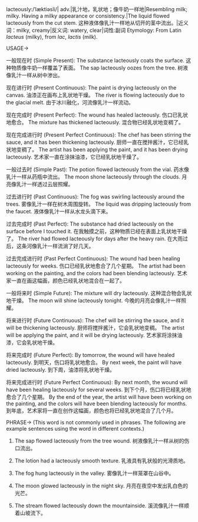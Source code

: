 lacteously:/ˈlæktiəsli/| adv.|乳汁地，乳状地；像牛奶一样地|Resembling milk; milky.  Having a milky appearance or consistency.|The liquid flowed lacteously from the cut stem.  这种液体像乳汁一样地从切开的茎中流出。|近义词：milky, creamy|反义词: watery, clear|词性:副词
Etymology: From Latin *lacteus* (milky), from *lac*, *lactis* (milk).

USAGE->

一般现在时 (Simple Present):
The substance lacteously coats the surface.  这种物质像牛奶一样覆盖了表面。
The sap lacteously oozes from the tree.  树液像乳汁一样从树中渗出。

现在进行时 (Present Continuous):
The paint is drying lacteously on the canvas.  油漆正在画布上乳状地干燥。
The river is flowing lacteously due to the glacial melt.  由于冰川融化，河流像乳汁一样流动。

现在完成时 (Present Perfect):
The wound has healed lacteously.  伤口已乳状地愈合。
The mixture has thickened lacteously.  混合物已经乳状地变稠了。

现在完成进行时 (Present Perfect Continuous):
The chef has been stirring the sauce, and it has been thickening lacteously.  厨师一直在搅拌酱汁，它已经乳状地变稠了。
The artist has been applying the paint, and it has been drying lacteously.  艺术家一直在涂抹油漆，它已经乳状地干燥了。


一般过去时 (Simple Past):
The potion flowed lacteously from the vial.  药水像乳汁一样从药瓶中流出。
The moon shone lacteously through the clouds.  月亮像乳汁一样透过云层照耀。

过去进行时 (Past Continuous):
The fog was swirling lacteously around the trees.  雾像乳汁一样在树木周围旋转。
The liquid was dripping lacteously from the faucet.  液体像乳汁一样从水龙头滴下来。

过去完成时 (Past Perfect):
The substance had dried lacteously on the surface before I touched it.  在我触摸之前，这种物质已经在表面上乳状地干燥了。
The river had flowed lacteously for days after the heavy rain.  在大雨过后，这条河像乳汁一样流淌了好几天。

过去完成进行时 (Past Perfect Continuous):
The wound had been healing lacteously for weeks.  伤口已经乳状地愈合了几个星期。
The artist had been working on the painting, and the colors had been blending lacteously.  艺术家一直在画这幅画，颜色已经乳状地混合在一起了。

一般将来时 (Simple Future):
The mixture will dry lacteously.  这种混合物会乳状地干燥。
The moon will shine lacteously tonight.  今晚的月亮会像乳汁一样照耀。

将来进行时 (Future Continuous):
The chef will be stirring the sauce, and it will be thickening lacteously.  厨师将搅拌酱汁，它会乳状地变稠。
The artist will be applying the paint, and it will be drying lacteously.  艺术家将涂抹油漆，它会乳状地干燥。


将来完成时 (Future Perfect):
By tomorrow, the wound will have healed lacteously.  到明天，伤口将乳状地愈合。
By next week, the paint will have dried lacteously.  到下周，油漆将乳状地干燥。

将来完成进行时 (Future Perfect Continuous):
By next month, the wound will have been healing lacteously for several weeks.  到下个月，伤口将已经乳状地愈合了几个星期。
By the end of the year, the artist will have been working on the painting, and the colors will have been blending lacteously for months.  到年底，艺术家将一直在创作这幅画，颜色也将已经乳状地混合了几个月。



PHRASE->
(This word is not commonly used in phrases. The following are example sentences using the word in different contexts.)

1. The sap flowed lacteously from the tree wound.  树液像乳汁一样从树的伤口流出。

2. The lotion had a lacteously smooth texture.  乳液具有乳状般的光滑质地。

3. The fog hung lacteously in the valley.  雾像乳汁一样笼罩在山谷中。

4.  The moon glowed lacteously in the night sky. 月亮在夜空中发出乳白色的光芒。

5.  The stream flowed lacteously down the mountainside.  溪流像乳汁一样顺着山坡流下。
